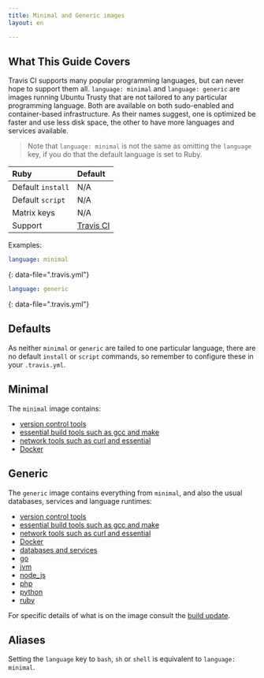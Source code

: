 ```yaml
---
title: Minimal and Generic images
layout: en

---
```


## What This Guide Covers

Travis CI supports many popular programming languages, but can never hope to support them all. `language: minimal` and `language: generic` are images running Ubuntu Trusty that are not tailored to any particular programming language. Both are available on both sudo-enabled and container-based infrastructure. As their names suggest, one is optimized be faster and use less disk space, the other to have more languages and services available.

> Note that `language: minimal` is not the same as omitting the `language` key, if you do that the default language is set to Ruby.

<aside markdown="block" class="ataglance">

| Ruby              | Default                                                           |
|:------------------|:------------------------------------------------------------------|
| Default `install` | N/A                                                               |
| Default `script`  | N/A                                                               |
| Matrix keys       | N/A                                                               |
| Support           | [Travis CI](mailto:support@travis-ci.com?Subject=Minimal%20image) |

Examples:

```yaml
language: minimal
```
{: data-file=".travis.yml"}


```yaml
language: generic
```
{: data-file=".travis.yml"}

</aside>

## Defaults

As neither `minimal` or `generic` are tailed to one particular language, there are no default `install` or `script` commands, so remember to configure these in your `.travis.yml`.

## Minimal

The `minimal` image contains:

* [version control tools](/user/reference/trusty/#version-control)
* [essential build tools such as gcc and make](/user/reference/trusty/#compilers--build-toolchain)
* [network tools such as curl and essential](/user/reference/trusty/#networking-tools)
* [Docker](/user/reference/trusty/#docker)

## Generic

The `generic` image contains everything from `minimal`, and also the usual databases, services and language runtimes:

* [version control tools](/user/reference/trusty/#version-control)
* [essential build tools such as gcc and make](/user/reference/trusty/#compilers--build-toolchain)
* [network tools such as curl and essential](/user/reference/trusty/#networking-tools)
* [Docker](/user/reference/trusty/#docker)
* [databases and services](/user/reference/trusty/#databases-and-services)
* [go](/user/reference/trusty/#go-images)
* [jvm](/user/reference/trusty/#jvm-clojure-groovy-java-scala-images)
* [node_js](/user/reference/trusty/#javascript-and-nodejs-images)
* [php](/user/reference/trusty/#php-images)
* [python](/user/reference/trusty/#python-images)
* [ruby](/user/reference/trusty/#ruby-images)

For specific details of what is on the image consult the [build update](/user/build-environment-updates/2017-12-12/#2017-12-12).


## Aliases

Setting the `language` key to `bash`, `sh` or `shell` is equivalent to `language: minimal`.

